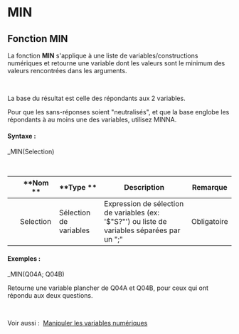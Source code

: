 # MIN

## Fonction MIN

La fonction **MIN** s'applique à une liste de variables/constructions numériques et retourne une variable dont les valeurs sont le minimum des valeurs rencontrées dans les arguments.

&nbsp;

La base du résultat est celle des répondants aux 2 variables.

Pour que les sans-réponses soient "neutralisés", et que la base englobe les répondants à au moins une des variables, utilisez MINNA.

#### Syntaxe :

\_MIN(Selection)

&nbsp;

| &nbsp; | **Nom ** | **Type ** | **Description** | **Remarque** |
| --- | --- | --- | --- | --- |
| &nbsp; | Selection | Sélection de variables | Expression de sélection de variables (ex: '$"S?"') ou liste de variables séparées par un ";" | Obligatoire |


#### Exemples :

\_MIN(Q04A; Q04B)

Retourne une variable plancher de Q04A et Q04B, pour ceux qui ont répondu aux deux questions.

&nbsp;

Voir aussi :&nbsp; [Manipuler les variables numériques](<Manipulerlesvariablesnumeriques1.md>)
